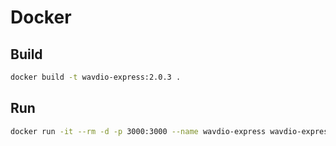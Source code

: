 # Docker

## Build

```bash
docker build -t wavdio-express:2.0.3 .
```

## Run

```bash
docker run -it --rm -d -p 3000:3000 --name wavdio-express wavdio-express:2.0.3
```
